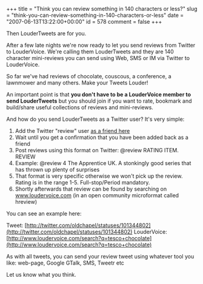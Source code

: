 +++
title = "Think you can review something in 140 characters or less?"
slug = "think-you-can-review-something-in-140-characters-or-less"
date = "2007-06-13T13:22:00+00:00"
id = 578
comment = false
+++

Then LouderTweets are for you. 

After a few late nights we're now ready to let you send reviews from Twitter to LouderVoice. We're calling them LouderTweets and they are 140 character mini-reviews you can send using Web, SMS or IM via Twitter to LouderVoice. 

So far we've had reviews of chocolate, couscous, a conference, a lawnmower and many others. Make your Tweets Louder!

An important point is that **you don't have to be a LouderVoice member to send LouderTweets** but you should join if you want to rate, bookmark and build/share useful collections of reviews and mini-reviews.

And how do you send LouderTweets as a Twitter user? It's very simple:

1.  Add the Twitter "review" user [as a friend here](http://twitter.com/review)
2.  Wait until you get a confirmation that you have been added back as a friend
3.  Post reviews using this format on Twitter:  @review RATING ITEM. REVIEW
4.  Example:   @review 4 The Apprentice UK. A stonkingly good series that has thrown up plenty of surprises
5.  That format is very specific otherwise we won't pick up the review. Rating is in the range 1-5\. Full-stop/Period mandatory.
6.  Shortly afterwards that review can be found by searching on www.loudervoice.com (in an open community microformat called hreview)

You can see an example here:

Tweet: [http://twitter.com/oldchapel/statuses/101344802](http://twitter.com/oldchapel/statuses/101344802)
LouderVoice: [http://www.loudervoice.com/search?q=tesco+chocolate](http://www.loudervoice.com/search?q=tesco+chocolate)

As with all tweets, you can send your review tweet using whatever tool you like: web-page, Google GTalk, SMS, Tweetr etc

Let us know what you think.
